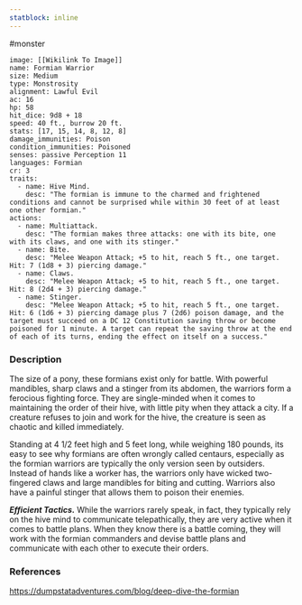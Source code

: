 ```yaml
---
statblock: inline
---
```

 #monster 

```statblock
image: [[Wikilink To Image]]
name: Formian Warrior
size: Medium
type: Monstrosity
alignment: Lawful Evil
ac: 16
hp: 58
hit_dice: 9d8 + 18
speed: 40 ft., burrow 20 ft.
stats: [17, 15, 14, 8, 12, 8]
damage_immunities: Poison
condition_immunities: Poisoned
senses: passive Perception 11
languages: Formian
cr: 3
traits:
  - name: Hive Mind.
    desc: "The formian is immune to the charmed and frightened conditions and cannot be surprised while within 30 feet of at least one other formian."
actions:
  - name: Multiattack.
    desc: "The formian makes three attacks: one with its bite, one with its claws, and one with its stinger."
  - name: Bite.
    desc: "Melee Weapon Attack; +5 to hit, reach 5 ft., one target. Hit: 7 (1d8 + 3) piercing damage."
  - name: Claws.
    desc: "Melee Weapon Attack; +5 to hit, reach 5 ft., one target. Hit: 8 (2d4 + 3) piercing damage."
  - name: Stinger.
    desc: "Melee Weapon Attack; +5 to hit, reach 5 ft., one target. Hit: 6 (1d6 + 3) piercing damage plus 7 (2d6) poison damage, and the target must succeed on a DC 12 Constitution saving throw or become poisoned for 1 minute. A target can repeat the saving throw at the end of each of its turns, ending the effect on itself on a success."
```

### Description

The size of a pony, these formians exist only for battle. With powerful mandibles, sharp claws and a stinger from its abdomen, the warriors form a ferocious fighting force. They are single-minded when it comes to maintaining the order of their hive, with little pity when they attack a city. If a creature refuses to join and work for the hive, the creature is seen as chaotic and killed immediately.

Standing at 4 1/2 feet high and 5 feet long, while weighing 180 pounds, its easy to see why formians are often wrongly called centaurs, especially as the formian warriors are typically the only version seen by outsiders. Instead of hands like a worker has, the warriors only have wicked two-fingered claws and large mandibles for biting and cutting. Warriors also have a painful stinger that allows them to poison their enemies.

**_Efficient Tactics._** While the warriors rarely speak, in fact, they typically rely on the hive mind to communicate telepathically, they are very active when it comes to battle plans. When they know there is a battle coming, they will work with the formian commanders and devise battle plans and communicate with each other to execute their orders.

### References

https://dumpstatadventures.com/blog/deep-dive-the-formian